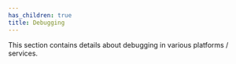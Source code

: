 ```yaml
---
has_children: true
title: Debugging
---
```


This section contains details about debugging in various platforms / services. 
